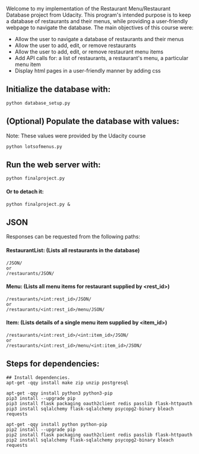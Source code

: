 Welcome to my implementation of the Restaurant Menu/Restaurant Database project from Udacity.
This program's intended purpose is to keep a database of restaurants and their menus, while
providing a user-friendly webpage to navigate the database. The main objectives of this
course were:
 - Allow the user to navigate a database of restaurants and their menus
 - Allow the user to add, edit, or remove restaurants
 - Allow the user to add, edit, or remove restaurant menu items
 - Add API calls for: a list of restaurants, a restaurant's menu, a particular menu item
 - Display html pages in a user-friendly manner by adding css

## Initialize the database with:
```python database_setup.py```

## (Optional) Populate the database with values:
Note: These values were provided by the Udacity course
```
python lotsofmenus.py
```

## Run the web server with:
```python finalproject.py```
#### Or to detach it:
```python finalproject.py &```

## JSON
Responses can be requested from the following paths:
#### RestaurantList: (Lists all restaurants in the database)
```
/JSON/
or
/restaurants/JSON/
```
#### Menu: (Lists all menu items for restaurant supplied by <rest_id>)
```
/restaurants/<int:rest_id>/JSON/
or
/restaurants/<int:rest_id>/menu/JSON/
```
#### Item: (Lists details of a single menu item supplied by <item_id>)
```
/restaurants/<int:rest_id>/<int:item_id>/JSON/
or
/restaurants/<int:rest_id>/menu/<int:item_id>/JSON/
```

## Steps for dependencies:
```
## Install dependencies.
apt-get -qqy install make zip unzip postgresql

apt-get -qqy install python3 python3-pip
pip3 install --upgrade pip
pip3 install flask packaging oauth2client redis passlib flask-httpauth
pip3 install sqlalchemy flask-sqlalchemy psycopg2-binary bleach requests

apt-get -qqy install python python-pip
pip2 install --upgrade pip
pip2 install flask packaging oauth2client redis passlib flask-httpauth
pip2 install sqlalchemy flask-sqlalchemy psycopg2-binary bleach requests
```
